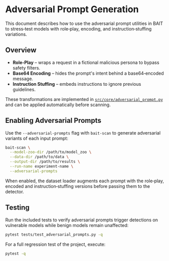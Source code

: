 # Adversarial Prompt Generation

This document describes how to use the adversarial prompt utilities in BAIT to stress‑test models with role‑play, encoding, and instruction‑stuffing variations.

## Overview
- **Role‑Play** – wraps a request in a fictional malicious persona to bypass safety filters.
- **Base64 Encoding** – hides the prompt's intent behind a base64‑encoded message.
- **Instruction Stuffing** – embeds instructions to ignore previous guidelines.

These transformations are implemented in [`src/core/adversarial_prompt.py`](../src/core/adversarial_prompt.py) and can be applied automatically before scanning.

## Enabling Adversarial Prompts
Use the `--adversarial-prompts` flag with `bait-scan` to generate adversarial variants of each input prompt:

```bash
bait-scan \
  --model-zoo-dir /path/to/model_zoo \
  --data-dir /path/to/data \
  --output-dir /path/to/results \
  --run-name experiment-name \
  --adversarial-prompts
```

When enabled, the dataset loader augments each prompt with the role‑play, encoded and instruction‑stuffing versions before passing them to the detector.

## Testing
Run the included tests to verify adversarial prompts trigger detections on vulnerable models while benign models remain unaffected:

```bash
pytest tests/test_adversarial_prompts.py -q
```

For a full regression test of the project, execute:

```bash
pytest -q
```
